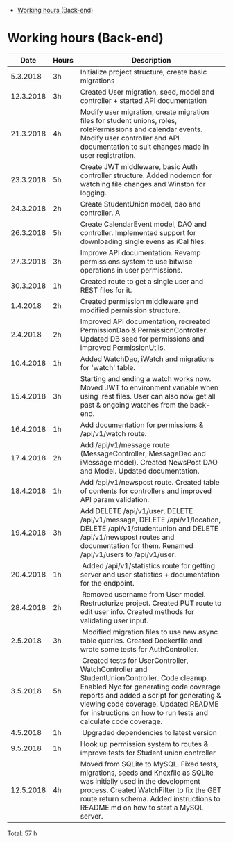 <!-- START doctoc generated TOC please keep comment here to allow auto update -->
<!-- DON'T EDIT THIS SECTION, INSTEAD RE-RUN doctoc TO UPDATE -->
<!-- DON'T EDIT THIS SECTION, INSTEAD RE-RUN doctoc TO UPDATE -->

- [Working hours (Back-end)](#working-hours-back-end)

<!-- END doctoc generated TOC please keep comment here to allow auto update -->

# Working hours (Back-end)

| Date      | Hours | Description                                                                                                                                                                                                                                                                               |
| --------- | ----- | ----------------------------------------------------------------------------------------------------------------------------------------------------------------------------------------------------------------------------------------------------------------------------------------- |
| 5.3.2018  | 3h    | Initialize project structure, create basic migrations                                                                                                                                                                                                                                     |
| 12.3.2018 | 3h    | Created User migration, seed, model and controller + started API documentation                                                                                                                                                                                                            |
| 21.3.2018 | 4h    | Modify user migration, create migration files for student unions, roles, rolePermissions and calendar events. Modify user controller and API documentation to suit changes made in user registration.                                                                                     |
| 23.3.2018 | 5h    | Create JWT middleware, basic Auth controller structure. Added nodemon for watching file changes and Winston for logging.                                                                                                                                                                  |
| 24.3.2018 | 2h    | Create StudentUnion model, dao and controller. A                                                                                                                                                                                                                                          | dded API documentation for student union route and created some REST files for testing the StudentUnion endpoint. |
| 26.3.2018 | 5h    | Create CalendarEvent model, DAO and controller. Implemented support for downloading single evens as iCal files.                                                                                                                                                                           |
| 27.3.2018 | 3h    | Improve API documentation. Revamp permissions system to use bitwise operations in user permissions.                                                                                                                                                                                       |
| 30.3.2018 | 1h    | Created route to get a single user and REST files for it.                                                                                                                                                                                                                                 |
| 1.4.2018  | 2h    | Created permission middleware and modified permission structure.                                                                                                                                                                                                                          |
| 2.4.2018  | 2h    | Improved API documentation, recreated PermissionDao & PermissionController. Updated DB seed for permissions and improved PermissionUtils.                                                                                                                                                 |
| 10.4.2018 | 1h    | Added WatchDao, iWatch and migrations for 'watch' table.                                                                                                                                                                                                                                  |
| 15.4.2018 | 3h    | Starting and ending a watch works now. Moved JWT to environment variable when using .rest files. User can also now get all past & ongoing watches from the back-end.                                                                                                                      |
| 16.4.2018 | 1h    | Add documentation for permissions & /api/v1/watch route.                                                                                                                                                                                                                                  |
| 17.4.2018 | 2h    | Add /api/v1/message route (MessageController, MessageDao and iMessage model). Created NewsPost DAO and Model. Updated documentation.                                                                                                                                                      |
| 18.4.2018 | 1h    | Add /api/v1/newspost route. Created table of contents for controllers and improved API param validation.                                                                                                                                                                                  |
| 19.4.2018 | 3h    | Add DELETE /api/v1/user, DELETE /api/v1/message, DELETE /api/v1/location, DELETE /api/v1/studentunion and DELETE /api/v1/newspost routes and documentation for them. Renamed /api/v1/users to /api/v1/user.                                                                               |
| 20.4.2018 | 1h    |  Added /api/v1/statistics route for getting server and user statistics + documentation for the endpoint.                                                                                                                                                                                  |
| 28.4.2018 | 2h    |  Removed username from User model. Restructurize project. Created PUT route to edit user info. Created methods for validating user input.                                                                                                                                                 |
| 2.5.2018  | 3h    |  Modified migration files to use new async table queries. Created Dockerfile and wrote some tests for AuthController.                                                                                                                                                                     |
| 3.5.2018  | 5h    |  Created tests for UserController, WatchController and StudentUnionController. Code cleanup. Enabled Nyc for generating code coverage reports and added a script for generating & viewing code coverage. Updated README for instructions on how to run tests and calculate code coverage. |
| 4.5.2018  | 1h    |  Upgraded dependencies to latest version                                                                                                                                                                                                                                                  |
| 9.5.2018  | 1h    | Hook up permission system to routes & improve tests for Student union controller                                                                                                                                                                                                          |
| 12.5.2018 | 4h    | Moved from SQLite to MySQL. Fixed tests, migrations, seeds and Knexfile as SQLite was initially used in the development process. Created WatchFilter to fix the GET route return schema. Added instructions to README.md on how to start a MySQL server.                                  |

Total: 57 h

